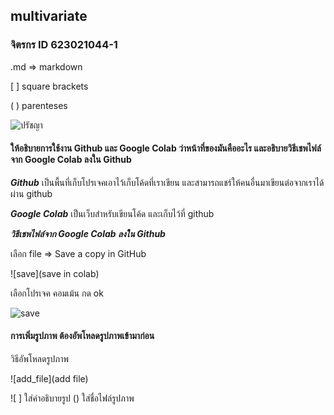 ## multivariate

### จิตรกร ID 623021044-1

.md => markdown

[ ] square brackets

( ) parenteses

![ปรัชญา](ปรัชญา)

#### ให้อธิบายการใช้งาน Github และ Google Colab ว่าหน้าที่ของมันคืออะไร และอธิบายวิธีเชพไฟล์จาก Google Colab ลงใน Github

***Github*** เป็นพื้นที่เก็บโปรเจคเอาไว้เก็บโค้ดที่เราเขียน และสามารถแชร์ให้คนอื่นมาเขียนต่อจากเราได้ ผ่าน github

***Google Colab*** เป็นเว็บสำหรับเขียนโค้ด และเก็บไว้ที่ github

***วิธีเชพไฟล์จาก Google Colab ลงใน Github***

เลือก file => Save a copy in GitHub

![save](save in colab)

เลือกโปรเจค คอมเม้น กด ok

![save](save)

#### การเพิ่มรูปภาพ ต้องอัพโหลดรูปภาพเข้ามาก่อน

วิธีอัพโหลดรูปภาพ

![add_file](add file)

![ ] ใส่คำอธิบายรูป () ใส่ชื่อไฟล์รูปภาพ
